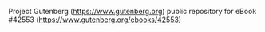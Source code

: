 Project Gutenberg (https://www.gutenberg.org) public repository for eBook #42553 (https://www.gutenberg.org/ebooks/42553)
